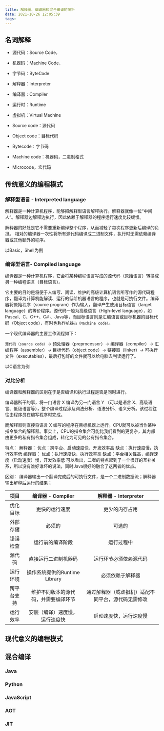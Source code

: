 ```yaml
---
title: 解释器、编译器和混合编译的简析
date: 2021-10-26 12:05:39
tags:
---
```


## 名词解释

- 源代码：Source Code，
- 机器码：Machine Code，
- 字节码：ByteCode
- 解释器：Interpreter
- 编译器：Compiler
- 运行时：Runtime
- 虚拟机：Virtual Machine

- Source code：源代码
- Object code：目标代码
- Bytecode：字节码
- Machine code：机器码，二进制格式
- Microcode，宏代码

## 传统意义的编程模式 

### 解释型语言 - Interpreted language

解释器是一种计算机程序，能够把解释型语言解释执行。解释器就像一位“中间人”。解释器边解释边执行，因此依赖于解释器的程序运行速度比较缓慢。

解释器的好处是它不需要重新编译整个程序，从而减轻了每次程序更新后编译的负担。
相对的编译器一次性将所有源代码编译成二进制文件，执行时无需依赖编译器或其他额外的程序。

以Basic，Shell为例

### 编译型语言- Compiled language

编译器是一种计算机程序，它会将某种编程语言写成的源代码（原始语言）转换成另一种编程语言（目标语言）。

它主要的目的是将便于人编写、阅读、维护的高级计算机语言所写作的源代码程序，翻译为计算机能解读、运行的低阶机器语言的程序，也就是可执行文件。编译器将原始程序（source program）作为输入，翻译产生使用目标语言（target language）的等价程序。源代码一般为高级语言（High-level language），如Pascal、C、C++、C# 、Java等，而目标语言则是汇编语言或目标机器的目标代码（Object code），有时也称作`机器码（Machine code）`。

一个现代编译器的主要工作流程如下：

`源代码（source code）`→ 预处理器（preprocessor）→ 编译器（compiler）→ 汇编程序（assembler）→ 目标代码（object code）→ 链接器（linker）→ 可执行文件（executables），最后打包好的文件就可以给电脑去判读运行了。

以C语言为例

### 对比分析

编译器和解释器的区别在于是否编译和执行过程是否是同时进行。

编译器所干的事，将一门语言 X 编译为另一门语言 Y （可以是语言 X、高级语言、低级语言等），整个编译过程涉及词法分析、语法分析、语义分析。该过程往往由程序员在编写程序时完成。

而解释器则直接将语言 X 编写的程序在目标机器上运行。CPU就可以被当作某种指令集合的解释器。事实上，CPU的指令集合可能比我们看到的更复杂，其内部由更多的私有指令集合组成，转化为可见的公有指令集合。

特点：
解释器：
优点：跨平台、启动速度快、开发效率高
缺点：执行速度慢，执行效率低
编译器：
优点：执行速度快、执行效率高
缺点：平台相关性高，编译速度（启动速度）慢，开发效率低
可以看出，二者的特点起到了一个很好的互补关系，所以没有谁好谁坏的说法，同时Java很好的融合了这两者的优点。

区别：
编译器输出一个翻译完成后的可执行文件，是一个二进制数据流；解释器输出解释后运行的结果；

|项目|编译器 - Compiler|解释器 - Interpreter|
|:-:|:-:|:-:|
|优化目标 | 更快的运行速度 | 更少的内存占用 |
|外部存储 | 必须的 | 可选的 | 
|错误检查 | 运行前的编译阶段 | 运行过程中| 
|源代码|直接运行二进制机器码 | 运行环节必须依赖源代码|
|运行环境|操作系统提供的Runtime Library | 必须依赖于解释器|
|跨平台支持|维护不同版本的源代码，并需要编译环节|通过解释器（或虚拟机）适配不同平台，源代码无需修改|
|运行效率|安装（编译）速度慢，运行速度快|启动速度快，运行速度慢|

## 现代意义的编程模式

## 混合编译

### Java

### Python

### JavaScript

### AOT

### JIT